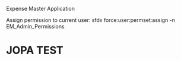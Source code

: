 Expense Master Application


Assign permission to current user: sfdx force:user:permset:assign -n EM_Admin_Permissions


# JOPA TEST
